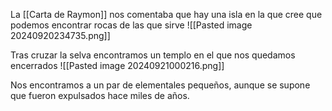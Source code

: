 La [[Carta de Raymon]] nos comentaba que hay una isla en la que cree que podemos encontrar rocas de las que sirve 
![[Pasted image 20240920234735.png]]

Tras cruzar la selva encontramos un templo en el que nos quedamos encerrados 
![[Pasted image 20240921000216.png]]

Nos encontramos a un par de elementales pequeños, aunque se supone que fueron expulsados hace miles de años. 